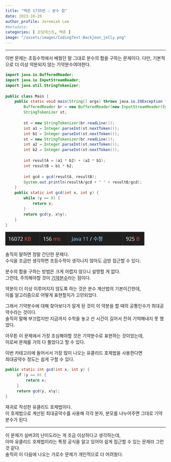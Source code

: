 ```yaml
---
title: "백준 1735번 : 분수 합"
date: 2023-10-20
author_profile: Jeremiah Lee
#metadate:
categories: [ 코딩테스트, 백준 ]
image: "/assets/images/CodingTest-Backjoon_jelly.png"
---
```

***

이번 문제는 초등수학에서 배웠던 말 그대로 분수의 합을 구하는 문제이다.
다만, 기본적으로 더 이상 약분되지 않는 기약분수여야한다.

```java
import java.io.BufferedReader;
import java.io.InputStreamReader;
import java.util.StringTokenizer;

public class Main {
    public static void main(String[] args) throws java.io.IOException {
        BufferedReader br = new BufferedReader(new InputStreamReader(System.in));
        StringTokenizer st;

        st = new StringTokenizer(br.readLine());
        int a1 = Integer.parseInt(st.nextToken());
        int b1 = Integer.parseInt(st.nextToken());
        st = new StringTokenizer(br.readLine());
        int a2 = Integer.parseInt(st.nextToken());
        int b2 = Integer.parseInt(st.nextToken());

        int resultA = (a1 * b2) + (a2 * b1);
        int resultB = b1 * b2;

        int gcd = gcd(resultA, resultB);
        System.out.println(resultA/gcd + " " + resultB/gcd);
    }
    public static int gcd(int x, int y) {
        while (y == 0) {
            return x;
        }
        return gcd(y, x%y);
    }
}
```
![](/assets/images/CT_BJ_LOG/BJ_1735.png)

솔직히 말하면 정말 간단한 문제다.   
수식을 조금만 생각하면 초등수학이 생각나지 않아도 금방 접근할 수 있다.   

분수의 합을 구하는 방법은 크게 어렵지 않으니 설명할 게 없다.   
그런데, 주의해야할 것이  [기약분수](https://m.blog.naver.com/jcs5683/222052278936)라는 점이다.   
 
약분이 더 이상 이루어지지 않도록 하는 것은 분수 계산법의 기본이긴한데,   
이를 알고리즘으로 어떻게 표현할지가 고민되었다.

그래서 기약분수에 대해 찾아보다가 알게 된 것이 이 약분을 할 때의 공통인수가 최대공약수라는 것이다.   
솔직히 말해 부끄럽지만 지금까지 수학을 놓고 산 시간이 길어서 전혀 기억해내지 못 했었다.

아무튼 이 문제에서 가장 조심해야할 것은 기약분수로 표현하는 것이었는데,   
이로써 문제를 거의 다 풀었다고 할 수 있다.

이번 카테고리에 들어서서 가장 많이 나오는 유클리드 호제법을 사용한다면    
최대공약수 정도는 쉽게 구할 수 있다.

```java
public static int gcd(int x, int y) {
     if (y == 0) {
         return x;
     }
     return gcd(y, x%y);
}
```
재귀로 작성한 유클리드 호제법이다.   
이 호제법으로 계산된 최대공약수를 사용해 각각 분자, 분모를 나누어주면 그대로 기약분수가 된다.

***
이 문제가 실버3의 난이도라는 게 조금 이상하다고 생각하는데,   
아마 유클리드 호제법이라는 특정 공식을 알고 있어야 쉽게 접근할 수 있는 문제라 그런 것 같다.   
솔직히 이 다음에 나오는 가로수 문제가 개인적으로 더 어려웠다.